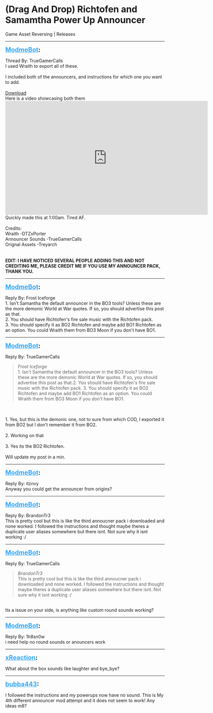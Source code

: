# (Drag And Drop) Richtofen and Samamtha Power Up Announcer
Game Asset Reversing | Releases

---
<strong style="font-size: 1.4em;"><span style="text-decoration: underline;text-decoration-color: #34a7f9;"><span style="color:#34a7f9;">ModmeBot</span></span>:</strong>

<p>Thread By: TrueGamerCalls<br />I used Wraith to export all of these.<br /> <br />I included both of the announcers, and instructions for which one you want to add.<br /> <br /><a href="https://mega.nz/#!QRM2kRDK!KtXhwzsSc2KME29wuXqc0ZB8wI1Qsp9U7Uo3oVW8Xjk">Download</a>  <br />Here is a video showcasing both them<br /><iframe type="text/html" width="640" height="360" src="https://www.youtube.com/embed/GYDtoCLJfqU" frameborder="0"></iframe><br /> Quickly made this at 1:00am. Tired AF.<br /> <br />Credits:<br />Wraith -DTZxPorter<br />Announcer Sounds -TrueGamerCalls<br />Orignal Assets -Treyarch<br /> <br /> <br /><strong>EDIT: I HAVE NOTICED SEVERAL PEOPLE ADDING THIS AND NOT CREDITING ME, PLEASE CREDIT ME IF YOU USE MY ANNOUNCER PACK, THANK YOU.</strong></p>

---
<strong style="font-size: 1.4em;"><span style="text-decoration: underline;text-decoration-color: #34a7f9;"><span style="color:#34a7f9;">ModmeBot</span></span>:</strong>

<p>Reply By: Frost Iceforge<br />1. Isn&#39;t Samantha the default announcer in the BO3 tools? Unless these are the more demonic World at War quotes. If so, you should advertise this post as that.<br />2. You should have Richtofen&#39;s fire sale music with the Richtofen pack. <br />3. You should specify it as BO2 Richtofen and maybe add BO1 Richtofen as an option. You could Wraith them from BO3 Moon if you don&#39;t have BO1.</p>

---
<strong style="font-size: 1.4em;"><span style="text-decoration: underline;text-decoration-color: #34a7f9;"><span style="color:#34a7f9;">ModmeBot</span></span>:</strong>

<p>Reply By: TrueGamerCalls<br /><blockquote><em>Frost Iceforge</em><br />1. Isn&#39;t Samantha the default announcer in the BO3 tools? Unless these are the more demonic World at War quotes. If so, you should advertise this post as that.2. You should have Richtofen&#39;s fire sale music with the Richtofen pack. 3. You should specify it as BO2 Richtofen and maybe add BO1 Richtofen as an option. You could Wraith them from BO3 Moon if you don&#39;t have BO1.</blockquote><br /> <br />1. Yes, but this is the demonic one, not to sure from which COD, I exported it from BO2 but I don&#39;t remember it from BO2.<br /> <br />2. Working on that<br /> <br />3. Yes its the BO2 Richtofen.<br /> <br />Will update my post in a min.</p>

---
<strong style="font-size: 1.4em;"><span style="text-decoration: underline;text-decoration-color: #34a7f9;"><span style="color:#34a7f9;">ModmeBot</span></span>:</strong>

<p>Reply By: itznvy<br />Anyway you could get the announcer from origins?</p>

---
<strong style="font-size: 1.4em;"><span style="text-decoration: underline;text-decoration-color: #34a7f9;"><span style="color:#34a7f9;">ModmeBot</span></span>:</strong>

<p>Reply By: BrandonTr3<br />This is pretty cool but this is like the third annoucner pack i downloaded and none worked. I followed the instructions and thought maybe theres a duplicate user aliases somewhere but there isnt. Not sure why it isnt working :/</p>

---
<strong style="font-size: 1.4em;"><span style="text-decoration: underline;text-decoration-color: #34a7f9;"><span style="color:#34a7f9;">ModmeBot</span></span>:</strong>

<p>Reply By: TrueGamerCalls<br /><blockquote><em>BrandonTr3</em><br />This is pretty cool but this is like the third annoucner pack i downloaded and none worked. I followed the instructions and thought maybe theres a duplicate user aliases somewhere but there isnt. Not sure why it isnt working :/</blockquote><br /> Its a issue on your side, is anything like custom round sounds working?</p>

---
<strong style="font-size: 1.4em;"><span style="text-decoration: underline;text-decoration-color: #34a7f9;"><span style="color:#34a7f9;">ModmeBot</span></span>:</strong>

<p>Reply By: 1h8sn0w<br />i need help no round sounds or anouncers work</p>

---
<strong style="font-size: 1.4em;"><span style="text-decoration: underline;text-decoration-color: #34a7f9;"><span style="color:#34a7f9;">xReaction</span></span>:</strong>

<p>What about the box sounds like laughter and bye_bye?</p>

---
<strong style="font-size: 1.4em;"><span style="text-decoration: underline;text-decoration-color: #34a7f9;"><span style="color:#34a7f9;">bubba443</span></span>:</strong>

<p>I followed the instructions and my powerups now have no sound. This is My 4th different announcer mod attempt and it does not seem to work! Any ideas m8?</p>
